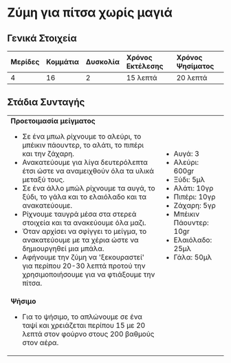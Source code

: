 # Ζύμη για πίτσα χωρίς μαγιά

## Γενικά Στοιχεία

| Μερίδες | Κομμάτια | Δυσκολία | Χρόνος Εκτέλεσης | Χρόνος Ψησίματος |
| :- | :- | :- | :- | :- |
|4 |16 | 2 | 15 λεπτά | 20 λεπτά |

## Στάδια Συνταγής

| | |
| :- | :- |
| **Προετοιμασία μείγματος** <br/> <ul> <li> Σε ένα μπωλ ρίχνουμε το αλεύρι, το μπέικιν πάουντερ, το αλάτι, το πιπέρι και την ζάχαρη. </li> <li> Ανακατεύουμε για λίγα δευτερόλεπτα έτσι ώστε να αναμειχθούν όλα τα υλικά μεταξύ τους. </li> <li> Σε ένα άλλο μπώλ ρίχνουμε τα αυγά, το ξύδι, το γάλα και το ελαιόλαδο και τα ανακατεύουμε. </li> <li> Ρίχνουμε ταυγρά μέσα στα στερεά στοιχεία και τα ανακεύουμε όλα μαζι. </li> <li> Όταν αρχίσει να σφίγγει το μείγμα, το ανακατεύουμε με τα χέρια ώστε να δημιουργηθεί μια μπάλα. </li> <li> Αφήνουμε την ζύμη να 'ξεκουραστεί' για περίπου 20-30 λεπτά προτού την χρησιμοποιήσουμε για να φτιάξουμε την πίτσα. </li> </ul> | <ul><li>Αυγά: 3</li> <li>Αλεύρι: 600gr</li> <li>Ξύδι: 5μλ</li> <li>Αλάτι: 10γρ</li> <li>Πιπέρι: 10γρ</li> <li>Ζάχαρη: 5γρ</li> <li>Μπέικιν Πάουντερ: 10gr</li> <li>Ελαιόλαδο: 25μλ</li> <li>Γάλα: 50μλ</li>  </ul> 
| **Ψήσιμο** <br/> <ul> <li> Για το ψήσιμο, το απλώνουμε σε ένα ταψί και χρειάζεται περίπου 15 με 20 λεπτά στον φούρνο στους 200 βαθμούς στον αέρα. </li> </ul> |  |